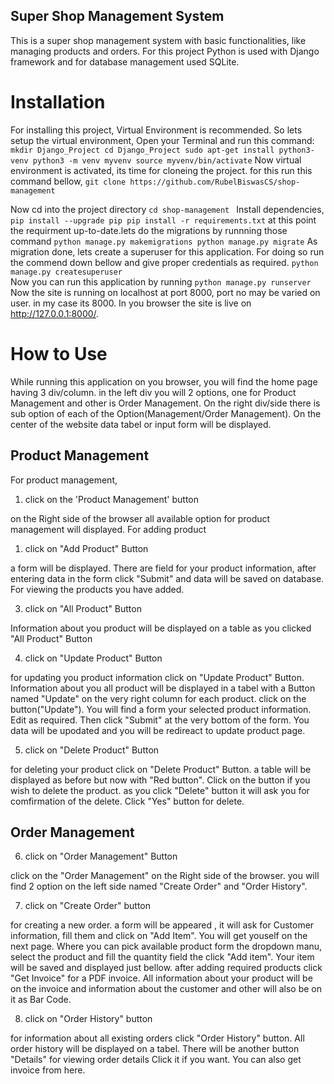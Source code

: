 ## Super Shop Management System

This is a super shop management system with basic functionalities, like managing products and orders. For this project Python is used with Django framework and for database management used SQLite.

# Installation

For installing this project, Virtual Environment is recommended. So lets setup the virtual environment,
Open your Terminal and run this command:
    ```
mkdir Django_Project
cd Django_Project
sudo apt-get install python3-venv
python3 -m venv myvenv
source myvenv/bin/activate
    ```
Now virtual environment is activated, its time for cloneing the project. for this run this command bellow,
    ```
git clone https://github.com/RubelBiswasCS/shop-management
    ```

Now cd into the project directory
    ```
cd shop-management 
    ```
Install dependencies,
    ```
pip install --upgrade pip
pip install -r requirements.txt
    ```
at this point the requirment up-to-date.lets do the migrations by runnning those command
    ```
python manage.py makemigrations
python manage.py migrate
    ```
As migration done, lets create a superuser for this application. For doing so run the commend down bellow and give proper credentials as required.
    ```
python manage.py createsuperuser
    ```    
Now you can run this application by running
    ```
python manage.py runserver
    ```
Now the site is running on localhost at port 8000, port no may be varied on user. in my case its 8000. In you browser the site is live on http://127.0.0.1:8000/.

# How to Use

While running this application on you browser, you will find the home page having 3 div/column. in the left div you will 2 options, one for Product Management and other is Order Management. On the right div/side there is sub option of each of the Option(Management/Order Management). On the center of the website data tabel or input form will be displayed.

## Product Management

For product management,
1. click on the 'Product Management' button

on the Right side of the browser all available option for product management will displayed.
For adding product

1. click on "Add Product" Button

a form will be displayed. There are field for your product information, after entering data in the form click "Submit" and data will be saved on database. For viewing the products you have added.

3. click on "All Product" Button

Information about you product will be displayed on a table as you clicked "All Product" Button

4. click on "Update Product" Button

for updating you product information click on "Update Product" Button. Information about you all product will be displayed in a tabel with a Button named "Update" on the very right column for each product. click on the button("Update"). You will find a form your selected product information. Edit as required. Then click "Submit" at the very bottom of the form. You data will be upodated and you will be redireact to update product page.

5. click on "Delete Product" Button

for deleting your product click on "Delete Product" Button. a table will be displayed as before but now with "Red button". Click on the button if you wish to delete the product. as you click "Delete" button it will ask you for comfirmation of the delete. Click "Yes" button for delete.

## Order Management

6. click on "Order Management" Button

click on the "Order Management" on the Right side of the browser. you will find 2 option on the left side named "Create Order" and "Order History".

7. click on "Create Order" button 

for creating a new order. a form will be appeared , it will ask for Customer information, fill them and click on "Add Item". You will get youself on the next page. Where you can pick available product form the dropdown manu, select the product and fill the quantity field the click "Add item". Your item will be saved and displayed just bellow. after adding required products click "Get Invoice" for a PDF invoice. All information about your product will be on the invoice and information about the customer and other will also be on it as Bar Code.

8. click on "Order History" button

for information about all existing orders click "Order History" button. All order history will be displayed on a tabel. There will be another button "Details" for viewing order details Click it if you want. You can also get invoice from here.









